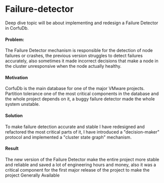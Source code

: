 # Failure-detector

Deep dive topic will be about implementing and redesign a Failure Detector in CorfuDb.

#### Problem:
The Failure Detector mechanism is responsible for the detection of node failures or crashes, 
the previous version struggles to detect failures accurately, also sometimes it made incorrect decisions that make a node in the cluster unresponsive when the node actually healthy.

#### Motivation
CorfuDb is the main database for one of the major VMware projects. 
Partition tolerance one of the most critical components in the database and the whole project depends on it, a buggy failure detector made the whole system unstable.

#### Solution
To make failure detection accurate and stable I have redesigned and refactored the most critical parts of it, I have introduced a "decision-maker" protocol and implemented a "cluster state graph" mechanism.

#### Result
The new version of the Failure Detector make the entire project more stable and reliable and saved a lot of engineering hours and money, also it was a critical component for the first major release of the project to make the project Generally Available
